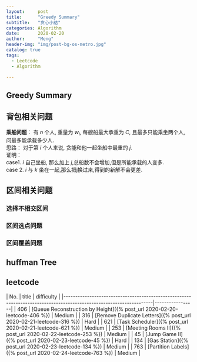 ```yaml
---
layout:     post
title:      "Greedy Summary"
subtitle:   "贪心小结"
categories: Algorithm
date:       2020-02-20
author:     "Meng"
header-img: "img/post-bg-os-metro.jpg"
catalog: true
tags:
  - Leetcode
  - Algorithm

---
```


## Greedy Summary
## 背包相关问题  
**乘船问题**： 有 $n$ 个人, 重量为 $w_i$, 每艘船最大承重为 $C$, 且最多只能乘坐两个人, 问最多能承载多少人.  
思路： 对于第 $i$ 个人来说, 贪能和他一起坐船中最重的 $j$.  
证明：  
  case1. $i$ 自己坐船, 那么加上 $j$,总船数不会增加,但是所能承载的人变多.  
  case 2. $i$ 与 $k$ 坐在一起,那么把j换过来,得到的新解不会更差.

## 区间相关问题
### 选择不相交区间
### 区间选点问题
### 区间覆盖问题
## huffman Tree

## leetcode


| No. | title                                                                                                        | difficulty      |
|--------------------------------------------------------------------------------------------------------------------|-----------------|
| 406 | [Queue Reconstruction by Height]({% post_url 2020-02-20-leetcode-406 %})                                     | Medium          |
| 316 | [Remove Duplicate Letters]({% post_url 2020-02-21-leetcode-316 %})                                           | Hard            |
| 621 | [Task Scheduler]({% post_url 2020-02-21-leetcode-621 %})                                                     | Medium          |
| 253 | [Meeting Rooms II]({% post_url 2020-02-22-leetcode-253 %})                                                   | Medium          |
| 45  | [Jump Game II]({% post_url 2020-02-23-leetcode-45 %})                                                        | Hard            |
| 134 | [Gas Station]({% post_url 2020-02-23-leetcode-134 %})                                                        | Medium          |
| 763 | [Partition Labels]({% post_url 2020-02-24-leetcode-763 %})                                                   | Medium          |
